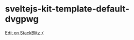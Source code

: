 # sveltejs-kit-template-default-dvgpwg

[Edit on StackBlitz ⚡️](https://stackblitz.com/edit/sveltejs-kit-template-default-dvgpwg)
